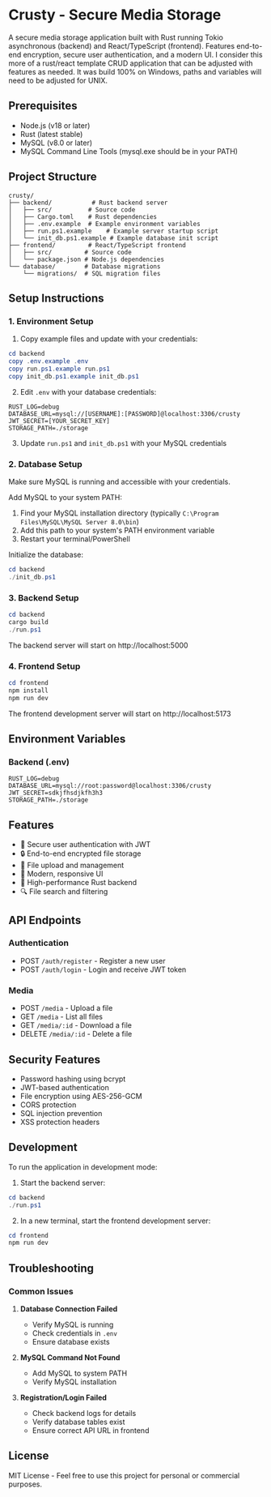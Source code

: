 ﻿# Crusty - Secure Media Storage

A secure media storage application built with Rust running Tokio asynchronous (backend) and React/TypeScript (frontend). Features end-to-end encryption, secure user authentication, and a modern UI. I consider this more of a rust/react template CRUD application that can be adjusted with features as needed. It was build 100% on Windows, paths and variables will need to be adjusted for UNIX.

## Prerequisites

- Node.js (v18 or later)
- Rust (latest stable)
- MySQL (v8.0 or later)
- MySQL Command Line Tools (mysql.exe should be in your PATH)

## Project Structure

```
crusty/
├── backend/           # Rust backend server
│   ├── src/          # Source code
│   ├── Cargo.toml    # Rust dependencies
│   ├── .env.example  # Example environment variables
│   ├── run.ps1.example    # Example server startup script
│   └── init_db.ps1.example # Example database init script
├── frontend/         # React/TypeScript frontend
│   ├── src/         # Source code
│   └── package.json # Node.js dependencies
└── database/        # Database migrations
    └── migrations/  # SQL migration files
```

## Setup Instructions

### 1. Environment Setup

1. Copy example files and update with your credentials:
```powershell
cd backend
copy .env.example .env
copy run.ps1.example run.ps1
copy init_db.ps1.example init_db.ps1
```

2. Edit `.env` with your database credentials:
```
RUST_LOG=debug
DATABASE_URL=mysql://[USERNAME]:[PASSWORD]@localhost:3306/crusty
JWT_SECRET=[YOUR_SECRET_KEY]
STORAGE_PATH=./storage
```

3. Update `run.ps1` and `init_db.ps1` with your MySQL credentials

### 2. Database Setup

Make sure MySQL is running and accessible with your credentials.

Add MySQL to your system PATH:
1. Find your MySQL installation directory (typically `C:\Program Files\MySQL\MySQL Server 8.0\bin`)
2. Add this path to your system's PATH environment variable
3. Restart your terminal/PowerShell

Initialize the database:
```powershell
cd backend
./init_db.ps1
```

### 3. Backend Setup

```powershell
cd backend
cargo build
./run.ps1
```

The backend server will start on http://localhost:5000

### 4. Frontend Setup

```powershell
cd frontend
npm install
npm run dev
```

The frontend development server will start on http://localhost:5173

## Environment Variables

### Backend (.env)
```
RUST_LOG=debug
DATABASE_URL=mysql://root:password@localhost:3306/crusty
JWT_SECRET=sdkjfhsdjkfh3h3
STORAGE_PATH=./storage
```

## Features

- 🔐 Secure user authentication with JWT
- 🔒 End-to-end encrypted file storage
- 📁 File upload and management
- 🎨 Modern, responsive UI
- 🚀 High-performance Rust backend
- 🔍 File search and filtering

## API Endpoints

### Authentication
- POST `/auth/register` - Register a new user
- POST `/auth/login` - Login and receive JWT token

### Media
- POST `/media` - Upload a file
- GET `/media` - List all files
- GET `/media/:id` - Download a file
- DELETE `/media/:id` - Delete a file

## Security Features

- Password hashing using bcrypt
- JWT-based authentication
- File encryption using AES-256-GCM
- CORS protection
- SQL injection prevention
- XSS protection headers

## Development

To run the application in development mode:

1. Start the backend server:
```powershell
cd backend
./run.ps1
```

2. In a new terminal, start the frontend development server:
```powershell
cd frontend
npm run dev
```

## Troubleshooting

### Common Issues

1. **Database Connection Failed**
   - Verify MySQL is running
   - Check credentials in `.env`
   - Ensure database exists

2. **MySQL Command Not Found**
   - Add MySQL to system PATH
   - Verify MySQL installation

3. **Registration/Login Failed**
   - Check backend logs for details
   - Verify database tables exist
   - Ensure correct API URL in frontend

## License

MIT License - Feel free to use this project for personal or commercial purposes.
